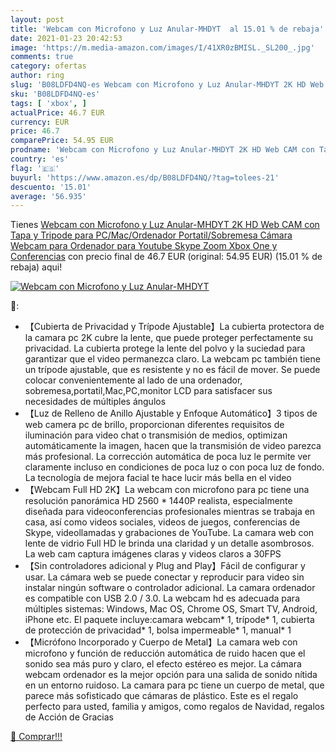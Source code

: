 ```yaml
---
layout: post
title: 'Webcam con Microfono y Luz Anular-MHDYT  al 15.01 % de rebaja'
date: 2021-01-23 20:42:53
image: 'https://m.media-amazon.com/images/I/41XR0zBMISL._SL200_.jpg'
comments: true
category: ofertas
author: ring
slug: 'B08LDFD4NQ-es Webcam con Microfono y Luz Anular-MHDYT 2K HD Web CAM con...'
sku: 'B08LDFD4NQ-es'
tags: [ 'xbox', ]
actualPrice: 46.7 EUR
currency: EUR
price: 46.7
comparePrice: 54.95 EUR
prodname: 'Webcam con Microfono y Luz Anular-MHDYT 2K HD Web CAM con Tapa y Tripode para PC/Mac/Ordenador Portatil/Sobremesa  Cámara Webcam para Ordenador para Youtube  Skype  Zoom  Xbox One y Conferencias'
country: 'es'
flag: '🇪🇸'
buyurl: 'https://www.amazon.es/dp/B08LDFD4NQ/?tag=tolees-21'
descuento: '15.01'
average: '56.935'
---
```


Tienes [Webcam con Microfono y Luz Anular-MHDYT 2K HD Web CAM con Tapa y Tripode para PC/Mac/Ordenador Portatil/Sobremesa  Cámara Webcam para Ordenador para Youtube  Skype  Zoom  Xbox One y Conferencias](https://www.amazon.es/dp/B08LDFD4NQ/?tag=tolees-21) con precio final de  46.7 EUR (original: 54.95 EUR) (15.01 %  de rebaja) aqui!

[![Webcam con Microfono y Luz Anular-MHDYT ](https://m.media-amazon.com/images/I/41XR0zBMISL._SL200_.jpg)](https://www.amazon.es/dp/B08LDFD4NQ/?tag=tolees-21)

🔎:

- 【Cubierta de Privacidad y Trípode Ajustable】La cubierta protectora de la camara pc 2K cubre la lente, que puede proteger perfectamente su privacidad. La cubierta protege la lente del polvo y la suciedad para garantizar que el video permanezca claro. La webcam pc también tiene un trípode ajustable, que es resistente y no es fácil de mover. Se puede colocar convenientemente al lado de una ordenador, sobremesa,portatil,Mac,PC,monitor LCD para satisfacer sus necesidades de múltiples ángulos
- 【Luz de Relleno de Anillo Ajustable y Enfoque Automático】3 tipos de web camera pc de brillo, proporcionan diferentes requisitos de iluminación para video chat o transmisión de medios, optimizan automáticamente la imagen, hacen que la transmisión de video parezca más profesional. La corrección automática de poca luz le permite ver claramente incluso en condiciones de poca luz o con poca luz de fondo. La tecnología de mejora facial te hace lucir más bella en el video
- 【Webcam Full HD 2K】La webcam con microfono para pc tiene una resolución panorámica HD 2560 * 1440P realista, especialmente diseñada para videoconferencias profesionales mientras se trabaja en casa, así como videos sociales, videos de juegos, conferencias de Skype, videollamadas y grabaciones de YouTube. La camara web con lente de vidrio Full HD le brinda una claridad y un detalle asombrosos. La web cam captura imágenes claras y videos claros a 30FPS
- 【Sin controladores adicional y Plug and Play】Fácil de configurar y usar. La cámara web se puede conectar y reproducir para video sin instalar ningún software o controlador adicional. La camara ordenador es compatible con USB 2.0 / 3.0. La webcam hd es adecuada para múltiples sistemas: Windows, Mac OS, Chrome OS, Smart TV, Android, iPhone etc. El paquete incluye:camara webcam* 1, trípode* 1, cubierta de protección de privacidad* 1, bolsa impermeable* 1, manual* 1
- 【Micrófono Incorporado y Cuerpo de Metal】La camara web con microfono y función de reducción automática de ruido hacen que el sonido sea más puro y claro, el efecto estéreo es mejor. La cámara webcam ordenador es la mejor opción para una salida de sonido nítida en un entorno ruidoso. La camara para pc tiene un cuerpo de metal, que parece más sofisticado que cámaras de plástico. Este es el regalo perfecto para usted, familia y amigos, como regalos de Navidad, regalos de Acción de Gracias

[🛒 Comprar!!!](https://www.amazon.es/dp/B08LDFD4NQ/?tag=tolees-21)

